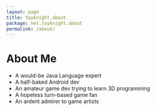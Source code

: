 ```yaml
---
layout: page
title: toyknight.about
package: net.toyknight.about
permalink: /about/
---
```


# About Me

* A would-be Java Language expert
* A half-baked Android dev
* An amateur game dev trying to learn 3D programming
* A hopeless turn-based game fan
* An ardent admirer to game artists
